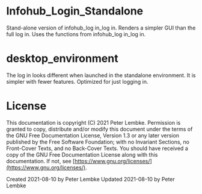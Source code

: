 # Infohub_Login_Standalone

Stand-alone version of infohub_log in_log in.
Renders a simpler GUI than the full log in. Uses the functions from infohub_log in_log in. 

# desktop_environment

The log in looks different when launched in the standalone environment. It is simpler with fewer features. Optimized for just logging in.

# License

This documentation is copyright (C) 2021 Peter Lembke. Permission is granted to copy, distribute and/or modify this
document under the terms of the GNU Free Documentation License, Version 1.3 or any later version published by the Free
Software Foundation; with no Invariant Sections, no Front-Cover Texts, and no Back-Cover Texts. You should have received
a copy of the GNU Free Documentation License along with this documentation. If not,
see [https://www.gnu.org/licenses/](https://www.gnu.org/licenses/).

Created 2021-08-10 by Peter Lembke Updated 2021-08-10 by Peter Lembke
